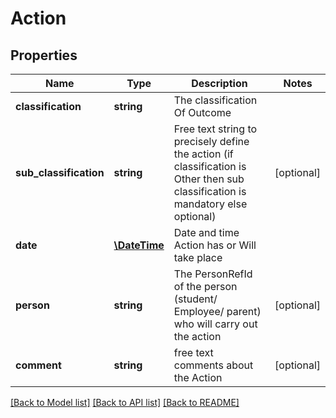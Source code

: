 # Action

## Properties
Name | Type | Description | Notes
------------ | ------------- | ------------- | -------------
**classification** | **string** | The classification Of Outcome | 
**sub_classification** | **string** | Free text string to precisely define the action (if classification is Other then sub classification is mandatory else optional) | [optional] 
**date** | [**\DateTime**](\DateTime.md) | Date and time Action has or Will take place | 
**person** | **string** | The PersonRefId of the person (student/ Employee/ parent) who will carry out the action | [optional] 
**comment** | **string** | free text comments about the Action | [optional] 

[[Back to Model list]](../README.md#documentation-for-models) [[Back to API list]](../README.md#documentation-for-api-endpoints) [[Back to README]](../README.md)


